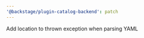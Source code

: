 ```yaml
---
'@backstage/plugin-catalog-backend': patch
---
```


Add location to thrown exception when parsing YAML
